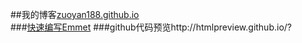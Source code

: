 ##我的博客[zuoyan188.github.io](zuoyan188.github.io)  
###[快速编写Emmet](http://www.jianshu.com/p/3421ab462e8d)
###github代码预览http://htmlpreview.github.io/?
